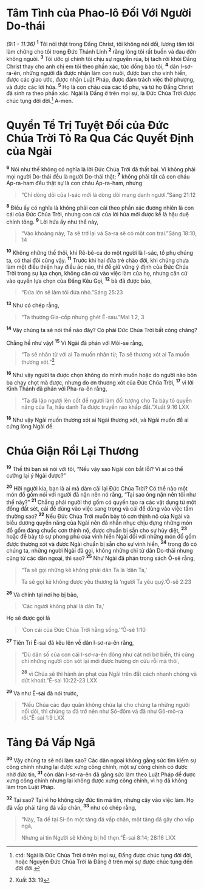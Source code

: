 # Tâm Tình của Phao-lô Ðối Với Người Do-thái
*(9:1 - 11:36)*
<sup><b>1</b></sup> Tôi nói thật trong Ðấng Christ, tôi không nói dối, lương tâm tôi làm chứng cho tôi trong Ðức Thánh Linh <sup><b>2</b></sup> rằng lòng tôi rất buồn và đau đớn không nguôi. <sup><b>3</b></sup> Tôi ước gì chính tôi chịu sự nguyền rủa, bị tách rời khỏi Ðấng Christ thay cho anh chị em tôi theo phần xác, tức đồng bào tôi, <sup><b>4</b></sup> dân I-sơ-ra-ên, những người đã được nhận làm con nuôi, được ban cho vinh hiển, được các giao ước, được nhận Luật Pháp, được đảm trách việc thờ phượng, và được các lời hứa. <sup><b>5</b></sup> Họ là con cháu của các tổ phụ, và từ họ Ðấng Christ đã sinh ra theo phần xác. Ngài là Ðấng ở trên mọi sự, là Ðức Chúa Trời được chúc tụng đời đời.[^1] A-men.

# Quyền Tể Trị Tuyệt Ðối của Ðức Chúa Trời Tỏ Ra Qua Các Quyết Ðịnh của Ngài
<sup><b>6</b></sup> Nói như thế không có nghĩa là lời Ðức Chúa Trời đã thất bại. Vì không phải mọi người Do-thái đều là người Do-thái thật; <sup><b>7</b></sup> không phải tất cả con cháu Áp-ra-ham đều thật sự là con cháu Áp-ra-ham, nhưng


> “Chỉ dòng dõi của I-sác mới là dòng dõi mang danh ngươi.”Sáng 21:12
>

<sup><b>8</b></sup> Ðiều ấy có nghĩa là không phải con cái theo phần xác đương nhiên là con cái của Ðức Chúa Trời, nhưng con cái của lời hứa mới được kể là hậu duệ chính tông. <sup><b>9</b></sup> Lời hứa ấy như thể này,


> “Vào khoảng này, Ta sẽ trở lại và Sa-ra sẽ có một con trai.”Sáng 18:10, 14
>

<sup><b>10</b></sup> Không những thế thôi, khi Rê-bê-ca do một người là I-sác, tổ phụ chúng ta, có thai đôi cũng vậy. <sup><b>11</b></sup> Trước khi hai đứa trẻ chào đời, khi chúng chưa làm một điều thiện hay điều ác nào, thì để giữ vững ý định của Ðức Chúa Trời trong sự lựa chọn, không căn cứ vào việc làm của họ, nhưng căn cứ vào quyền lựa chọn của Ðấng Kêu Gọi, <sup><b>12</b></sup> bà đã được bảo,


> “Ðứa lớn sẽ làm tôi đứa nhỏ.”Sáng 25:23
>

<sup><b>13</b></sup> Như có chép rằng,


> “Ta thương Gia-cốp nhưng ghét Ê-sau.”Mal 1:2, 3
>

<sup><b>14</b></sup> Vậy chúng ta sẽ nói thể nào đây? Có phải Ðức Chúa Trời bất công chăng?

Chẳng hề như vậy! <sup><b>15</b></sup> Vì Ngài đã phán với Môi-se rằng,


> “Ta sẽ nhân từ với ai Ta muốn nhân từ; Ta sẽ thương xót ai Ta muốn thương xót.”[^2]
>

<sup><b>16</b></sup> Như vậy người ta được chọn không do mình muốn hoặc do người nào bôn ba chạy chọt mà được, nhưng do ơn thương xót của Ðức Chúa Trời, <sup><b>17</b></sup> vì lời Kinh Thánh đã phán với Pha-ra-ôn rằng,


> “Ta đã lập ngươi lên cốt để ngươi làm đối tượng cho Ta bày tỏ quyền năng của Ta, hầu danh Ta được truyền rao khắp đất.”Xuất 9:16 LXX
>

<sup><b>18</b></sup> Như vậy Ngài muốn thương xót ai Ngài thương xót, và Ngài muốn để ai cứng lòng Ngài để.

# Chúa Giận Rồi Lại Thương
<sup><b>19</b></sup> Thế thì bạn sẽ nói với tôi, “Nếu vậy sao Ngài còn bắt lỗi? Vì ai có thể cưỡng lại ý Ngài được?”

<sup><b>20</b></sup> Hỡi người kia, bạn là ai mà dám cãi lại Ðức Chúa Trời? Có thể nào một món đồ gốm nói với người đã nặn nên nó rằng, “Tại sao ông nặn nên tôi như thế này?” <sup><b>21</b></sup> Chẳng phải người thợ gốm có quyền tạo ra các vật dụng từ một đống đất sét, cái để dùng vào việc sang trọng và cái để dùng vào việc tầm thường sao? <sup><b>22</b></sup> Nếu Ðức Chúa Trời muốn bày tỏ cơn thịnh nộ của Ngài và biểu dương quyền năng của Ngài nên đã nhẫn nhục chịu đựng những món đồ gốm đáng chuốc cơn thịnh nộ, được chuẩn bị sẵn cho sự hủy diệt, <sup><b>23</b></sup> hoặc để bày tỏ sự phong phú của vinh hiển Ngài đối với những món đồ gốm được thương xót và được Ngài chuẩn bị sẵn cho sự vinh hiển, <sup><b>24</b></sup> trong đó có chúng ta, những người Ngài đã gọi, không những chỉ từ dân Do-thái nhưng cũng từ các dân ngoại, thì sao? <sup><b>25</b></sup> Như Ngài đã phán trong sách Ô-sê rằng,


> “Ta sẽ gọi những kẻ không phải dân Ta là ‘dân Ta,’
> 
> Ta sẽ gọi kẻ không được yêu thương là ‘người Ta yêu quý.’Ô-sê 2:23
>

<sup><b>26</b></sup> Và chính tại nơi họ bị bảo,


> ‘Các ngươi không phải là dân Ta,’
>

Họ sẽ được gọi là


> ‘Con cái của Ðức Chúa Trời hằng sống.’”Ô-sê 1:10
>

<sup><b>27</b></sup> Tiên Tri Ê-sai đã kêu lên về dân I-sơ-ra-ên rằng,


> “Dù dân số của con cái I-sơ-ra-ên đông như cát nơi bờ biển, thì cũng chỉ những người còn sót lại mới được hưởng ơn cứu rỗi mà thôi,
> 
> <sup><b>28</b></sup> vì Chúa sẽ thi hành án phạt của Ngài trên đất cách nhanh chóng và dứt khoát.”Ê-sai 10:22-23 LXX
>

<sup><b>29</b></sup> Và như Ê-sai đã nói trước,


> “Nếu Chúa các đạo quân không chừa lại cho chúng ta những người nối dõi, thì chúng ta đã trở nên như Sô-đôm và đã như Gô-mô-ra rồi.”Ê-sai 1:9 LXX
>

# Tảng Ðá Vấp Ngã
<sup><b>30</b></sup> Vậy chúng ta sẽ nói làm sao? Các dân ngoại không gắng sức tìm kiếm sự công chính nhưng lại được xưng công chính, một sự công chính có được nhờ đức tin, <sup><b>31</b></sup> còn dân I-sơ-ra-ên đã gắng sức làm theo Luật Pháp để được xưng công chính nhưng lại không được xưng công chính, vì họ đã không làm trọn Luật Pháp.

<sup><b>32</b></sup> Tại sao? Tại vì họ không cậy đức tin mà tìm, nhưng cậy vào việc làm. Họ đã vấp phải tảng đá vấp chân, <sup><b>33</b></sup> như có chép rằng,


> “Này, Ta để tại Si-ôn một tảng đá vấp chân, một tảng đá gây cho vấp ngã,
> 
> Nhưng ai tin Người sẽ không bị hổ thẹn.”Ê-sai 8:14; 28:16 LXX
>

[^1]: ctd: Ngài là Ðức Chúa Trời ở trên mọi sự, Ðấng được chúc tụng đời đời, hoặc Nguyện Ðức Chúa Trời là Ðấng ở trên mọi sự được chúc tụng đến đời đời.
[^2]: Xuất 33: 19
